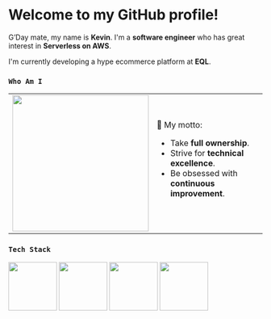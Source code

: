 # Welcome to my GitHub profile!

G’Day mate, my name is **Kevin**. I'm a **software engineer** who has great interest in **Serverless on AWS**.

I'm currently developing a hype ecommerce platform at **EQL**.

### `Who Am I`
<table align="center">
	<td>
		<img src="https://user-images.githubusercontent.com/43775190/129565174-fddaf369-5e6a-4ef6-b96d-c2939b981d93.gif" width="270px" />
	</td>
	<td>
		🎯 My motto:
		<ul>
			<li>Take <strong>full ownership</strong>.
			</li>
			<li>Strive for <strong>technical excellence</strong>.
			</li>
			<li>Be obsessed with <strong>continuous improvement</strong>.
			</li>
		</ul>
	</td>
</table>

### `Tech Stack`
<img src="https://user-images.githubusercontent.com/43775190/160529904-8e728bfe-e10b-4771-bfc1-c151dc1dc253.png" width="96"> <img src="https://user-images.githubusercontent.com/43775190/161192204-3b9481f0-bbf5-4a6a-bd6a-620f7829361e.png" width="96"> <img src="https://user-images.githubusercontent.com/43775190/161192126-2e784d2e-9d7e-4a46-98cd-8976d38b099d.png" width="96"> <img src="https://user-images.githubusercontent.com/43775190/160529025-8d0bc77c-af63-4940-adb9-f702a4965180.png" width="96">
